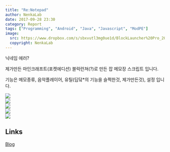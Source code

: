 ```yaml
---
title: "Re:Notepad"
author: NenkaLab
date: 2017-09-28 23:30
category: Report
tags: ["Programming", "Android", "Java", "Javascript", "ModPE"]
image:
  src: https://www.dropbox.com/s/sbxvutl3mg0ue1d/BlockLauncher%20Pro_2017-09-28-23-41-50.png?dl=1
  copyright: NenkaLab
---
```


닉네임 에러?

제가만든 마인크래프트(포켓에디션) 블럭런쳐(?)로 만든 잡 메모장 스크립트 입니다.<br>

기능은 메모종류, 음악플레이어, 유틸(딥닼*의 기능을 슬쩍한것, 제가만든것), 설정 입니다. <br>

<img src="https://www.dropbox.com/s/i9lg9q9y3339szj/Screenshot_20170928-234643.png?dl=1"><br>
<img src="https://www.dropbox.com/s/mnxqbm0vvwdnck0/Screenshot_20170928-234652.png?dl=1"><br>
<img src="https://www.dropbox.com/s/t96q3czdc0cgr2m/Screenshot_20170928-234705.png?dl=1"><br>
<img src="https://www.dropbox.com/s/itw4rpd27nqxj39/Screenshot_20170928-234715.png?dl=1"><br>
<img src="https://www.dropbox.com/s/ff05fu4zh67vj5x/Screenshot_20170928-234728.png?dl=1"><br>


## Links

[Blog](https://blog.naver.com/PostView.nhn?blogId=nenka&logNo=221098904075&navType=tl&proxyReferer=http%3A%2F%2Fm.blog.naver.com%2FPostList.nhn%3FblogId%3Dnenka%26currentPage%3D1)<br>

